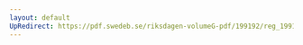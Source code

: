 ```yaml
---
layout: default
UpRedirect: https://pdf.swedeb.se/riksdagen-volumeG-pdf/199192/reg_199192/reg_199192_0960.pdf
---
```

